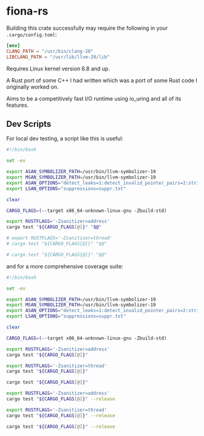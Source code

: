 # fiona-rs

Building this crate successfully may require the following in your `.cargo/config.toml`:

```toml
[env]
CLANG_PATH = "/usr/bin/clang-20"
LIBCLANG_PATH = "/usr/lib/llvm-20/lib"
```

Requires Linux kernel version 6.8 and up.

A Rust port of some C++ I had written which was a port of some Rust code I originally worked on.

Aims to be a competitively fast I/O runtime using io_uring and all of its features.

## Dev Scripts

For local dev testing, a script like this is useful:

```bash
#!/bin/bash

set -ex

export ASAN_SYMBOLIZER_PATH=/usr/bin/llvm-symbolizer-19
export MSAN_SYMBOLIZER_PATH=/usr/bin/llvm-symbolizer-19
export ASAN_OPTIONS="detect_leaks=1:detect_invalid_pointer_pairs=2:strict_string_checks=1:detect_stack_use_after_return=1:check_initialization_order=1:strict_init_order=1"
export LSAN_OPTIONS="suppressions=suppr.txt"

clear

CARGO_FLAGS=(--target x86_64-unknown-linux-gnu -Zbuild-std)

export RUSTFLAGS='-Zsanitizer=address'
cargo test "${CARGO_FLAGS[@]}" "$@"

# export RUSTFLAGS='-Zsanitizer=thread'
# cargo test "${CARGO_FLAGS[@]}" "$@"

# cargo test "${CARGO_FLAGS[@]}" "$@"
```

and for a more comprehensive coverage suite:

```bash
#!/bin/bash

set -ex

export ASAN_SYMBOLIZER_PATH=/usr/bin/llvm-symbolizer-19
export MSAN_SYMBOLIZER_PATH=/usr/bin/llvm-symbolizer-19
export ASAN_OPTIONS="detect_leaks=1:detect_invalid_pointer_pairs=2:strict_string_checks=1:detect_stack_use_after_return=1:check_initialization_order=1:strict_init_order=1"
export LSAN_OPTIONS="suppressions=suppr.txt"

clear

CARGO_FLAGS=(--target x86_64-unknown-linux-gnu -Zbuild-std)

export RUSTFLAGS='-Zsanitizer=address'
cargo test "${CARGO_FLAGS[@]}"

export RUSTFLAGS='-Zsanitizer=thread'
cargo test "${CARGO_FLAGS[@]}"

cargo test "${CARGO_FLAGS[@]}"

export RUSTFLAGS='-Zsanitizer=address'
cargo test "${CARGO_FLAGS[@]}" --release

export RUSTFLAGS='-Zsanitizer=thread'
cargo test "${CARGO_FLAGS[@]}" --release

cargo test "${CARGO_FLAGS[@]}" --release
```
